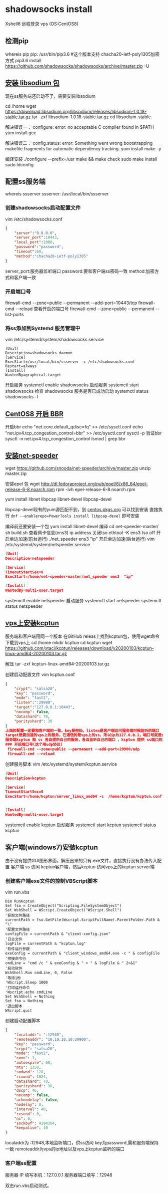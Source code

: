 # shadowsocks install
Xshell6 远程登录 vps (OS:CentOS8)
## 检测pip
whereis pip
pip: /usr/bin/pip3.6
#这个版本支持 chacha20-ietf-poly1305加密方式
pip3.6 install https://github.com/shadowsocks/shadowsocks/archive/master.zip -U

## [安装 libsodium 包](https://www.24kplus.com/linux/287.html)
现在ss服务端还启动不了，需要安装libsodium

cd /home
wget https://download.libsodium.org/libsodium/releases/libsodium-1.0.18-stable.tar.gz
tar -zxf libsodium-1.0.18-stable.tar.gz
cd libsodium-stable

解决错误一： configure: error: no acceptable C compiler found in $PATH 
yum install gcc

解决错误二： config.status: error: Something went wrong bootstrapping makefile fragments for automatic dependency tracking. 
yum install make -y

编译安装
./configure --prefix=/usr
make && make check
sudo make install
sudo ldconfig

## 配置ss服务端
whereis ssserver
ssserver: /usr/local/bin/ssserver
### 创建shadowsocks启动配置文件
vim /etc/shadowsocks.conf
```json
{
    "server":"0.0.0.0", 
    "server_port":10443,
    "local_port":1080,
    "password":"password",
    "timeout":60,
    "method":"chacha20-ietf-poly1305"
}

```
server_port:服务器监听端口
password:要和客户端ss密码一致
method:加密方式和客户端一致

### 开启端口号
 firewall-cmd --zone=public --permanent --add-port=10443/tcp
 firewall-cmd --reload
 查看开启的端口号
 firewall-cmd --zone=public --permanent --list-ports

### 将ss添加到Systemd 服务管理中
vim /etc/systemd/system/shadowsocks.service
```service
[Unit]
Description=shadowsocks daemon
[Service]
ExecStart=/usr/local/bin/ssserver -c /etc/shadowsocks.conf Restart=always
[Install]
WantedBy=graphical.target
```
开启服务
systemctl enable shadowsocks
启动服务
systemctl start shadowsocks
检查 shadowsocks 服务是否已成功启动
systemctl status shadowsocks -l
## [CentOS8 开启 BBR](https://nodeedge.com/centos8-bbr.html)
开启bbr
echo "net.core.default_qdisc=fq" >> /etc/sysctl.conf
echo "net.ipv4.tcp_congestion_control=bbr" >> /etc/sysctl.conf
sysctl -p
验证bbr
sysctl -n net.ipv4.tcp_congestion_control
lsmod | grep bbr
## [安装net-speeder](https://github.com/snooda/net-speeder)
wget https://github.com/snooda/net-speeder/archive/master.zip
unzip master.zip

安装epel 包
wget http://dl.fedoraproject.org/pub/epel/6/x86_64/epel-release-6-8.noarch.rpm
rpm -ivh epel-release-6-8.noarch.rpm

yum install libnet libpcap libnet-devel libpcap-devel

libpcap-devel现有的yum源匹配不到，到 [centos.pkgs.org](https://centos.pkgs.org/8/centos-powertools-x86_64/libpcap-devel-1.9.0-3.el8.i686.rpm.html) 可以找到安装
直接执行 `dnf --enablerepo=PowerTools install libpcap-devel` 即可安装

编译前还要安装一个包
yum install libnet-devel
编译
cd net-speeder-master/
sh build.sh
查看网卡信息(ens3)
ip address
关闭tso
ethtool -K ens3 tso off
开启单边加速(前台运行)
./net_speeder ens3 "ip"
开启单边加速(后台运行)
vim /etc/systemd/system/netspeeder.service
```json
[Unit]
Description=netspeeder

[Service]
TimeoutStartSec=0
ExecStart=/home/net-speeder-master/net_speeder ens3  "ip" 

[Install]
WantedBy=multi-user.target

```
systemctl enable netspeeder
启动服务
systemctl start netspeeder
systemctl status netspeeder

## [vps上安装kcptun](https://blog.kuoruan.com/102.html)
服务端和客户端用同一个版本
在GitHub releas上找到kcptun包，使用wget命令下载到vps上
cd /home
mkdir kcptun
cd kcptun 
wget https://github.com/xtaci/kcptun/releases/download/v20200103/kcptun-linux-amd64-20200103.tar.gz

解压
tar -zxf kcptun-linux-amd64-20200103.tar.gz

创建启动配置文件
vim kcptun.conf
```json
{
    "crypt": "salsa20",
    "key": "password",
    "mode": "fast2",
    "listen":":29900",
    "target":"127.0.0.1:10443",
    "nocomp": false,
    "datashard": 70,
    "parityshard": 30
}
上面的配置一定要和客户端的一致，key是密码，listen是客户端访问服务端时候监听的端口
target是要加速的vps上的服务，它通信的是vps上的ss，所以ip为127.0.0.1，端口号就是ss服务监听的的端口号
服务端kcptun 和 ss 各自提供自己的服务，各自监听自己的端口 ，kcptun 提供 ss端口的加速服务
### 开启端口号(这个用udp协议)
 firewall-cmd --zone=public --permanent --add-port=29900/udp
 firewall-cmd --reload
```
创建服务脚本
vim /etc/systemd/system/kcptun.service
```json
[Unit]
Description=kcptun

[Service]
TimeoutStartSec=0
ExecStart=/home/kcptun/server_linux_amd64 -c  /home/kcptun/kcptun.conf


[Install]
WantedBy=multi-user.target

```
systemctl enable kcptun
启动服务
systemctl start kcptun
systemctl status kcptun

## 客户端(windows7)安装kcptun
由于没有提供GUI图形界面，解压出来的只有.exe文件，直接执行没有办法传入配置
客户端 ss 访问 kcptun客户端，然后kcptun 访问vps上的kcptun server端
### 创建客户端exe文件的控制VBScript脚本
vim run.vbs
```vbs
Dim RunKcptun
Set fso = CreateObject("Scripting.FileSystemObject")
Set WshShell = WScript.CreateObject("WScript.Shell")
'获取文件路径
currentPath = fso.GetFile(Wscript.ScriptFullName).ParentFolder.Path & "\"
'配置文件路径
configFile = currentPath & "client-config.json"
'日志文件
logFile = currentPath & "kcptun.log"
'软件运行参数
exeConfig = currentPath & "client_windows_amd64.exe -c " & configFile
'拼接命令行
cmdLine = "cmd /c " & exeConfig & " > " & logFile & " 2>&1"
'启动软件
WshShell.Run cmdLine, 0, False
'等待1秒
'WScript.Sleep 1000
'打印运行命令
'Wscript.echo cmdLine
Set WshShell = Nothing
Set fso = Nothing
'退出脚本
WScript.quit
```
创建启动配置脚本
```json
{
    "localaddr": ":12948",
    "remoteaddr": "10.10.10.10:29900",
    "key": "password",
    "crypt": "salsa20",
    "mode": "fast2",
    "conn": 1,
    "autoexpire": 60,
    "mtu": 1350,
    "sndwnd": 128,
    "rcvwnd": 1024,
    "datashard": 70,
    "parityshard": 30,
    "dscp": 46,
    "nocomp": false,
    "acknodelay": false,
    "nodelay": 0,
    "interval": 40,
    "resend": 0,
    "nc": 0,
    "sockbuf": 4194304,
    "keepalive": 10
}

```
localaddr为 :12948,本地监听端口，供ss访问
key为password,需和服务端保持一致
remoteaddr为vps的ip地址以及vps上kcptun监听的端口
### 客户端ss配置
服务器 IP 填写本机：127.0.0.1
服务器端口填写：12948


双击run.vbs启动测试。